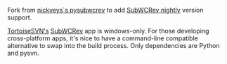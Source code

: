 
Fork from [nickveys`s pysubwcrev](https://github.com/nickveys/pysubwcrev) to add [SubWCRev nightly](http://tortoisesvn.net/docs/nightly/TortoiseSVN_en/tsvn-subwcrev.html) version support.

[TortoiseSVN's](http://tortoisesvn.net) [SubWCRev](http://tortoisesvn.net/docs/release/TortoiseSVN_en/tsvn-subwcrev.html) app is windows-only. For those developing cross-platform apps, it's nice to have a command-line compatible alternative to swap into the build process. Only dependencies are Python and pysvn.
